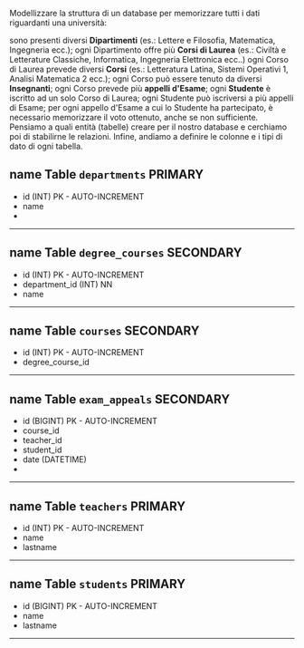Modellizzare la struttura di un database per memorizzare tutti i dati riguardanti una università:

  sono presenti diversi **Dipartimenti** (es.: Lettere e Filosofia, Matematica, Ingegneria ecc.);
  ogni Dipartimento offre più **Corsi di Laurea** (es.: Civiltà e Letterature Classiche, Informatica, Ingegneria Elettronica ecc..)
  ogni Corso di Laurea prevede diversi **Corsi** (es.: Letteratura Latina, Sistemi Operativi 1, Analisi Matematica 2 ecc.);
  ogni Corso può essere tenuto da diversi **Insegnanti**;
  ogni Corso prevede più **appelli d'Esame**;
  ogni **Studente** è iscritto ad un solo Corso di Laurea;
  ogni Studente può iscriversi a più appelli di Esame;
  per ogni appello d'Esame a cui lo Studente ha partecipato, è necessario memorizzare il voto ottenuto, anche se non sufficiente.
  Pensiamo a quali entità (tabelle) creare per il nostro database e cerchiamo poi di stabilirne le relazioni. Infine, andiamo a definire le colonne e i tipi di dato di ogni tabella.


## name Table `departments`  PRIMARY
- id (INT)  PK - AUTO-INCREMENT
- name
-

---

## name Table `degree_courses`  SECONDARY
- id (INT)  PK - AUTO-INCREMENT
- department_id (INT) NN
- name


---

## name Table `courses`  SECONDARY
- id (INT)  PK - AUTO-INCREMENT
- degree_course_id


---

## name Table `exam_appeals`  SECONDARY
- id (BIGINT)  PK - AUTO-INCREMENT
- course_id
- teacher_id
- student_id
- date (DATETIME)
-


---

## name Table `teachers`  PRIMARY
- id (INT)  PK - AUTO-INCREMENT
- name
- lastname



---

## name Table `students` PRIMARY
- id (BIGINT)  PK - AUTO-INCREMENT
- name
- lastname


---


